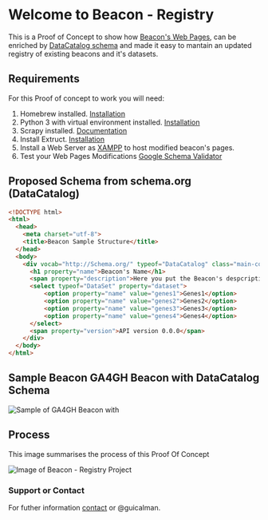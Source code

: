 # Welcome to Beacon - Registry

This is a Proof of Concept to show how [Beacon's Web Pages](https://beacon-network.org/#/), can be enriched by [DataCatalog schema](http://schema.org/DataCatalog) and made it easy to mantain an updated registry of existing beacons and it's datasets.

## Requirements

For this Proof of concept to work you will need:
1. Homebrew installed. [Installation](https://brew.sh/)
2. Python 3 with virtual environment installed. [Installation](https://www.digitalocean.com/community/tutorials/how-to-install-python-3-and-set-up-a-local-programming-environment-on-macos)
3. Scrapy installed. [Documentation](https://doc.scrapy.org/en/latest/intro/tutorial.html)
4. Install Extruct. [Installation](https://github.com/scrapinghub/extruct)
5. Install a Web Server as [XAMPP](https://www.apachefriends.org/index.html) to host modified beacon's pages.
6. Test your Web Pages Modifications [Google Schema Validator](https://search.google.com/structured-data/testing-tool)

## Proposed Schema from schema.org (DataCatalog)
```html
<!DOCTYPE html>
<html>
  <head>
    <meta charset="utf-8">
    <title>Beacon Sample Structure</title>
  </head>
  <body>
    <div vocab="http://Schema.org/" typeof="DataCatalog" class="main-container">
      <h1 property="name">Beacon's Name</h1>
      <span property="description">Here you put the Beacon's despcription</span>
      <select typeof="DataSet" property="dataset">
          <option property="name" value="genes1">Genes1</option>
          <option property="name" value="genes2">Genes2</option>
          <option property="name" value="genes3">Genes3</option>
          <option property="name" value="genes4">Genes4</option>
      </select>
      <span property="version">API version 0.0.0</span>
    </div>
  </body>
</html>
```
## Sample Beacon GA4GH Beacon with DataCatalog Schema
![Sample of GA4GH Beacon with ](http://gdurl.com/SI21)

## Process
This image summarises the process of this Proof Of Concept

![Image of Beacon - Registry Project](http://gdurl.com/MJFd)


### Support or Contact

For futher information [contact](mailto:guillermo.calderon@elixir-europe.org) or @guicalman.
